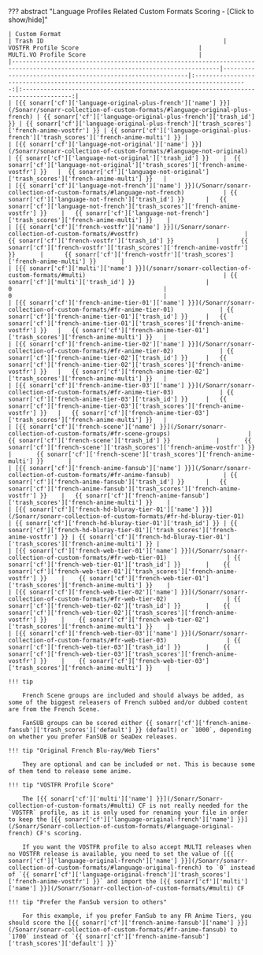 ??? abstract "Language Profiles Related Custom Formats Scoring - [Click to show/hide]"

    | Custom Format                                                                                                                   | Trash ID                                                   |                                 VOSTFR Profile Score                                  |                                MULTi.VO Profile Score                                |
    |---------------------------------------------------------------------------------------------------------------------------------|------------------------------------------------------------|:-------------------------------------------------------------------------------------:|:------------------------------------------------------------------------------------:|
    | [{{ sonarr['cf']['language-original-plus-french']['name'] }}](/Sonarr/sonarr-collection-of-custom-formats/#language-original-plus-french) | {{ sonarr['cf']['language-original-plus-french']['trash_id'] }} | {{ sonarr['cf']['language-original-plus-french']['trash_scores']['french-anime-vostfr'] }} | {{ sonarr['cf']['language-original-plus-french']['trash_scores']['french-anime-multi'] }} |
    | [{{ sonarr['cf']['language-not-original']['name'] }}](/Sonarr/sonarr-collection-of-custom-formats/#language-not-original)       | {{ sonarr['cf']['language-not-original']['trash_id'] }}    |  {{ sonarr['cf']['language-not-original']['trash_scores']['french-anime-vostfr'] }}   |  {{ sonarr['cf']['language-not-original']['trash_scores']['french-anime-multi'] }}   |
    | [{{ sonarr['cf']['language-not-french']['name'] }}](/Sonarr/sonarr-collection-of-custom-formats/#language-not-french)           | {{ sonarr['cf']['language-not-french']['trash_id'] }}      |   {{ sonarr['cf']['language-not-french']['trash_scores']['french-anime-vostfr'] }}    |   {{ sonarr['cf']['language-not-french']['trash_scores']['french-anime-multi'] }}    |
    | [{{ sonarr['cf']['french-vostfr']['name'] }}](/Sonarr/sonarr-collection-of-custom-formats/#vostfr)                              | {{ sonarr['cf']['french-vostfr']['trash_id'] }}            |      {{ sonarr['cf']['french-vostfr']['trash_scores']['french-anime-vostfr'] }}       |      {{ sonarr['cf']['french-vostfr']['trash_scores']['french-anime-multi'] }}       |
    | [{{ sonarr['cf']['multi']['name'] }}](/sonarr/sonarr-collection-of-custom-formats/#multi)                                       | {{ sonarr['cf']['multi']['trash_id'] }}                    |                                           0                                           |                                          0                                           |
    | [{{ sonarr['cf']['french-anime-tier-01']['name'] }}](/Sonarr/sonarr-collection-of-custom-formats/#fr-anime-tier-01)             | {{ sonarr['cf']['french-anime-tier-01']['trash_id'] }}     |   {{ sonarr['cf']['french-anime-tier-01']['trash_scores']['french-anime-vostfr'] }}   |   {{ sonarr['cf']['french-anime-tier-01']['trash_scores']['french-anime-multi'] }}   |
    | [{{ sonarr['cf']['french-anime-tier-02']['name'] }}](/Sonarr/sonarr-collection-of-custom-formats/#fr-anime-tier-02)             | {{ sonarr['cf']['french-anime-tier-02']['trash_id'] }}     |   {{ sonarr['cf']['french-anime-tier-02']['trash_scores']['french-anime-vostfr'] }}   |   {{ sonarr['cf']['french-anime-tier-02']['trash_scores']['french-anime-multi'] }}   |
    | [{{ sonarr['cf']['french-anime-tier-03']['name'] }}](/Sonarr/sonarr-collection-of-custom-formats/#fr-anime-tier-03)             | {{ sonarr['cf']['french-anime-tier-03']['trash_id'] }}     |   {{ sonarr['cf']['french-anime-tier-03']['trash_scores']['french-anime-vostfr'] }}   |   {{ sonarr['cf']['french-anime-tier-03']['trash_scores']['french-anime-multi'] }}   |
    | [{{ sonarr['cf']['french-scene']['name'] }}](/Sonarr/sonarr-collection-of-custom-formats/#fr-scene-groups)                      | {{ sonarr['cf']['french-scene']['trash_id'] }}             |       {{ sonarr['cf']['french-scene']['trash_scores']['french-anime-vostfr'] }}       |       {{ sonarr['cf']['french-scene']['trash_scores']['french-anime-multi'] }}       |
    | [{{ sonarr['cf']['french-anime-fansub']['name'] }}](/Sonarr/sonarr-collection-of-custom-formats/#fr-anime-fansub)               | {{ sonarr['cf']['french-anime-fansub']['trash_id'] }}      |   {{ sonarr['cf']['french-anime-fansub']['trash_scores']['french-anime-vostfr'] }}    |   {{ sonarr['cf']['french-anime-fansub']['trash_scores']['french-anime-multi'] }}    |
    | [{{ sonarr['cf']['french-hd-bluray-tier-01']['name'] }}](/Sonarr/sonarr-collection-of-custom-formats/#fr-hd-bluray-tier-01)     | {{ sonarr['cf']['french-hd-bluray-tier-01']['trash_id'] }} | {{ sonarr['cf']['french-hd-bluray-tier-01']['trash_scores']['french-anime-vostfr'] }} | {{ sonarr['cf']['french-hd-bluray-tier-01']['trash_scores']['french-anime-multi'] }} |
    | [{{ sonarr['cf']['french-web-tier-01']['name'] }}](/Sonarr/sonarr-collection-of-custom-formats/#fr-web-tier-01)                 | {{ sonarr['cf']['french-web-tier-01']['trash_id'] }}       |    {{ sonarr['cf']['french-web-tier-01']['trash_scores']['french-anime-vostfr'] }}    |    {{ sonarr['cf']['french-web-tier-01']['trash_scores']['french-anime-multi'] }}    |
    | [{{ sonarr['cf']['french-web-tier-02']['name'] }}](/Sonarr/sonarr-collection-of-custom-formats/#fr-web-tier-02)                 | {{ sonarr['cf']['french-web-tier-02']['trash_id'] }}       |    {{ sonarr['cf']['french-web-tier-02']['trash_scores']['french-anime-vostfr'] }}    |    {{ sonarr['cf']['french-web-tier-02']['trash_scores']['french-anime-multi'] }}    |
    | [{{ sonarr['cf']['french-web-tier-03']['name'] }}](/Sonarr/sonarr-collection-of-custom-formats/#fr-web-tier-03)                 | {{ sonarr['cf']['french-web-tier-03']['trash_id'] }}       |    {{ sonarr['cf']['french-web-tier-03']['trash_scores']['french-anime-vostfr'] }}    |    {{ sonarr['cf']['french-web-tier-03']['trash_scores']['french-anime-multi'] }}    |

    !!! tip

        French Scene groups are included and should always be added, as some of the biggest releasers of French subbed and/or dubbed content are from the French Scene.

        FanSUB groups can be scored either {{ sonarr['cf']['french-anime-fansub']['trash_scores']['default'] }} (default) or `1000`, depending on whether you prefer FanSUB or SeaDex releases.

    !!! tip "Original French Blu-ray/Web Tiers"

        They are optional and can be included or not. This is because some of them tend to release some anime.

    !!! tip "VOSTFR Profile Score"

        The [{{ sonarr['cf']['multi']['name'] }}](/Sonarr/Sonarr-collection-of-custom-formats/#multi) CF is not really needed for the `VOSTFR` profile, as it is only used for renaming your file in order to keep the [{{ sonarr['cf']['language-original-french']['name'] }}](/Sonarr/Sonarr-collection-of-custom-formats/#language-original-french) CF's scoring.

        If you want the VOSTFR profile to also accept MULTI releases when no VOSTFR release is available, you need to set the value of [{{ sonarr['cf']['language-original-french']['name'] }}](/Sonarr/sonarr-collection-of-custom-formats/#language-original-french) to `0` instead of `{{ sonarr['cf']['language-original-french']['trash_scores']['french-anime-vostfr'] }}` and import the [{{ sonarr['cf']['multi']['name'] }}](/Sonarr/Sonarr-collection-of-custom-formats/#multi) CF

    !!! tip "Prefer the FanSub version to others"

        For this example, if you prefer FanSub to any FR Anime Tiers, you should score the [{{ sonarr['cf']['french-anime-fansub']['name'] }}](/Sonarr/sonarr-collection-of-custom-formats/#fr-anime-fansub) to `1700` instead of `{{ sonarr['cf']['french-anime-fansub']['trash_scores']['default'] }}`
